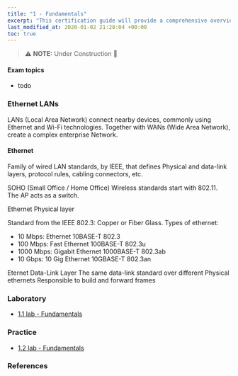 ```yaml
---
title: "1 - Fundamentals"
excerpt: "This certification guide will provide a comprehensive overview for Implementing and Administering Cisco Networking Technologies, covering the 200-301 exam topics."
last_modified_at: 2020-01-02 21:28:04 +00:00
toc: true
---
```


> :warning: **NOTE:**  Under Construction :construction:

#### Exam topics
* todo


### Ethernet LANs

LANs (Local Area Network) connect nearby devices, commonly using Ethernet and Wi-Fi technologies. Together with WANs (Wide Area Network), create a complex enterprise Network.

#### Ethernet

Family of wired LAN standards, by IEEE, that defines Physical and data-link layers, protocol rules, cabling connectors, etc.



SOHO (Small Office / Home Office)
Wireless standards start with 802.11. The AP acts as a switch.

Ethernet Physical layer

Standard from the IEEE 802.3: Copper or Fiber Glass.
Types of ethernet:

* 10 Mbps: Ethernet 10BASE-T 802.3
* 100 Mbps: Fast Ethernet 100BASE-T 802.3u
* 1000 Mbps: Gigabit Ethernet 1000BASE-T 802.3ab
* 10 Gbps: 10 Gig Ethernet 10GBASE-T 802.3an

Eternet Data-Link Layer
The same data-link standard over different Physical ethernets
Responsible to build and forward frames





### Laboratory

* [1.1 lab - Fundamentals](/CCNA/01.01-fundamentals-lab/)

### Practice

* [1.2 lab - Fundamentals](/CCNA/01.02-fundamentals-ex/)

### References
[^1]:
